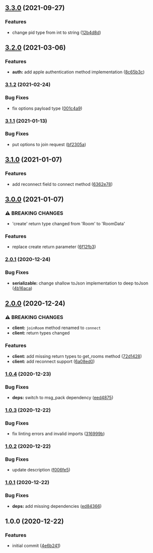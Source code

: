 ## [3.3.0](https://github.com/rIIh/magx_dart_client/compare/v3.2.0...v3.3.0) (2021-09-27)


### Features

* change pid type from int to string ([12b4d8d](https://github.com/rIIh/magx_dart_client/commit/12b4d8d807088366b7f16c35d7f6a7a19b0f4759))

## [3.2.0](https://github.com/rIIh/magx_dart_client/compare/v3.1.2...v3.2.0) (2021-03-06)


### Features

* **auth:** add apple authentication method implementation ([8c65b3c](https://github.com/rIIh/magx_dart_client/commit/8c65b3c43f1382725b60d58e49b205af5486dc2a))

### [3.1.2](https://github.com/rIIh/magx_dart_client/compare/v3.1.1...v3.1.2) (2021-02-24)


### Bug Fixes

* fix options payload type ([001c4a9](https://github.com/rIIh/magx_dart_client/commit/001c4a9c135162319ec65570795bce7dd480b8e3))

### [3.1.1](https://github.com/rIIh/magx_dart_client/compare/v3.1.0...v3.1.1) (2021-01-13)


### Bug Fixes

* put options to join request ([bf2305a](https://github.com/rIIh/magx_dart_client/commit/bf2305a8f35cc3ea3d5843a8c68ecec8383692d8))

## [3.1.0](https://github.com/rIIh/magx_dart_client/compare/v3.0.0...v3.1.0) (2021-01-07)


### Features

* add reconnect field to connect method ([6362e78](https://github.com/rIIh/magx_dart_client/commit/6362e78724f0ea918906ef008baee5654ef60551))

## [3.0.0](https://github.com/rIIh/magx_dart_client/compare/v2.0.1...v3.0.0) (2021-01-07)


### ⚠ BREAKING CHANGES

* 'create' return type changed from 'Room' to 'RoomData'

### Features

* replace create return parameter ([6f12fb3](https://github.com/rIIh/magx_dart_client/commit/6f12fb302768c3152a79a672aea2da3f92e2579a))

### [2.0.1](https://github.com/rIIh/magx_dart_client/compare/v2.0.0...v2.0.1) (2020-12-24)


### Bug Fixes

* **serializable:** change shallow toJson implementation to deep toJson ([4b16aca](https://github.com/rIIh/magx_dart_client/commit/4b16aca73495920997b986810e89feec984b9598))

## [2.0.0](https://github.com/rIIh/magx_dart_client/compare/v1.0.4...v2.0.0) (2020-12-24)


### ⚠ BREAKING CHANGES

* **client:** `joinRoom` method renamed to `connect`
* **client:** return types changed

### Features

* **client:** add missing return types to get_rooms method ([72d1428](https://github.com/rIIh/magx_dart_client/commit/72d1428e733bd43d17bcbb4f5f8cae42df07b7c1))
* **client:** add reconnect support ([6a08ed0](https://github.com/rIIh/magx_dart_client/commit/6a08ed0455e00edc309b9f2b514fe851ebfddcae))

### [1.0.4](https://github.com/rIIh/magx_dart_client/compare/v1.0.3...v1.0.4) (2020-12-23)


### Bug Fixes

* **deps:** switch to msg_pack dependency ([eed4875](https://github.com/rIIh/magx_dart_client/commit/eed4875a3ca7da640ddf8693022272efea0c2151))

### [1.0.3](https://github.com/rIIh/magx_dart_client/compare/v1.0.2...v1.0.3) (2020-12-22)


### Bug Fixes

* fix linting errors and invalid imports ([316999b](https://github.com/rIIh/magx_dart_client/commit/316999bd7fac717d16e696729e8c6c6fd48c2f28))

### [1.0.2](https://github.com/rIIh/magx_dart_client/compare/v1.0.1...v1.0.2) (2020-12-22)


### Bug Fixes

* update description ([f006fe5](https://github.com/rIIh/magx_dart_client/commit/f006fe5f649425a5d26e628838079bb29699da42))

### [1.0.1](https://github.com/rIIh/magx_dart_client/compare/v1.0.0...v1.0.1) (2020-12-22)


### Bug Fixes

* **deps:** add missing dependencies ([ed84366](https://github.com/rIIh/magx_dart_client/commit/ed843666c128e041dd42ab39d2c08f97f9252037))

## 1.0.0 (2020-12-22)


### Features

* initial commit ([4e6b241](https://github.com/rIIh/magx_dart_client/commit/4e6b241d0b3c22c02e3043a2910adde3d772a310))
